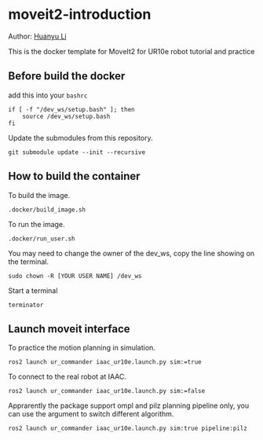 # moveit2-introduction

Author: [Huanyu Li](https://github.com/HuanyuL)

This is the docker template for MoveIt2 for UR10e robot tutorial and practice 

## Before build the docker
add this into your `bashrc`
```
if [ -f "/dev_ws/setup.bash" ]; then
    source /dev_ws/setup.bash
fi
```

Update the submodules from this repository.
```
git submodule update --init --recursive
```
## How to build the container
To build the image.
```
.docker/build_image.sh
```
To run the image.
```
.docker/run_user.sh
```
You may need to change the owner of the dev_ws, copy the line showing on the terminal.
```
sudo chown -R [YOUR USER NAME] /dev_ws
```
Start a terminal
```
terminator
```
## Launch moveit interface 
To practice the motion planning in simulation.
```
ros2 launch ur_commander iaac_ur10e.launch.py sim:=true
```
To connect to the real robot at IAAC.
```
ros2 launch ur_commander iaac_ur10e.launch.py sim:=false
```
Apprarently the package support ompl and pilz planning pipeline only, you can use the argument to switch different algorithm.
```
ros2 launch ur_commander iaac_ur10e.launch.py sim:true pipeline:pilz
```